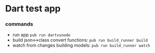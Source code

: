 # Dart test app

### commands

- run app `pub run dartvsnode`
- build json<->class convert functions: `pub run build_runner build`
- watch from changes building models: `pub run build_runner watch`
